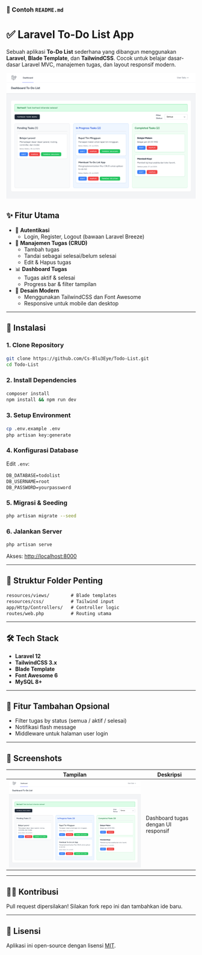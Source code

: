 ### 📄 Contoh `README.md`


# ✅ Laravel To-Do List App

Sebuah aplikasi **To-Do List** sederhana yang dibangun menggunakan **Laravel**, **Blade Template**, dan **TailwindCSS**. Cocok untuk belajar dasar-dasar Laravel MVC, manajemen tugas, dan layout responsif modern.

![App Screenshot](public/img/img1.png)


## ✨ Fitur Utama

- 🔐 **Autentikasi**
  - Login, Register, Logout (bawaan Laravel Breeze)
- 📝 **Manajemen Tugas (CRUD)**
  - Tambah tugas
  - Tandai sebagai selesai/belum selesai
  - Edit & Hapus tugas
- 📊 **Dashboard Tugas**
  - Tugas aktif & selesai
  - Progress bar & filter tampilan
- 🎨 **Desain Modern**
  - Menggunakan TailwindCSS dan Font Awesome
  - Responsive untuk mobile dan desktop

---

## 🚀 Instalasi

### 1. Clone Repository
```bash
git clone https://github.com/Cs-Blu3Eye/Todo-List.git
cd Todo-List
````

### 2. Install Dependencies

```bash
composer install
npm install && npm run dev
```

### 3. Setup Environment

```bash
cp .env.example .env
php artisan key:generate
```

### 4. Konfigurasi Database

Edit `.env`:

```
DB_DATABASE=todolist
DB_USERNAME=root
DB_PASSWORD=yourpassword
```

### 5. Migrasi & Seeding

```bash
php artisan migrate --seed
```

### 6. Jalankan Server

```bash
php artisan serve
```

Akses: [http://localhost:8000](http://localhost:8000)

---

## 📁 Struktur Folder Penting

```
resources/views/        # Blade templates
resources/css/          # Tailwind input
app/Http/Controllers/   # Controller logic
routes/web.php          # Routing utama
```

---

## 🛠️ Tech Stack

* **Laravel 12**
* **TailwindCSS 3.x**
* **Blade Template**
* **Font Awesome 6**
* **MySQL 8+**

---

## 🧪 Fitur Tambahan Opsional

* Filter tugas by status (semua / aktif / selesai)
* Notifikasi flash message
* Middleware untuk halaman user login

---

## 📸 Screenshots

| Tampilan                     | Deskripsi                           |
| ---------------------------- | ----------------------------------- |
| ![img1](public/img/img1.png) | Dashboard tugas dengan UI responsif |

---

## 🧑‍💻 Kontribusi

Pull request dipersilakan! Silakan fork repo ini dan tambahkan ide baru.

---

## 📃 Lisensi

Aplikasi ini open-source dengan lisensi [MIT](LICENSE).

